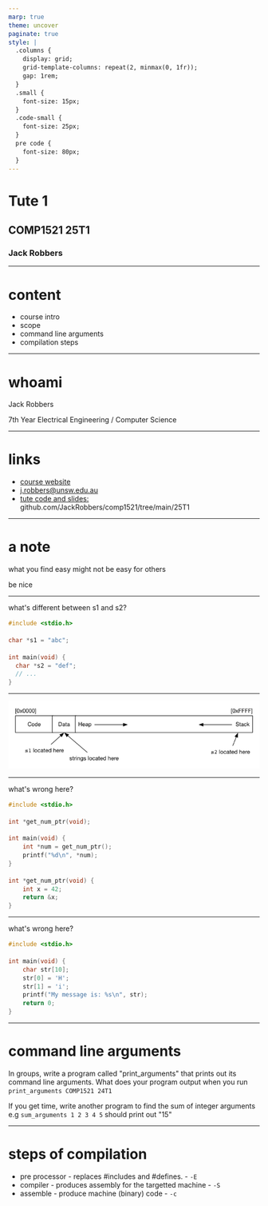 ```yaml
---
marp: true
theme: uncover
paginate: true
style: |
  .columns {
    display: grid;
    grid-template-columns: repeat(2, minmax(0, 1fr));
    gap: 1rem;
  }
  .small {
    font-size: 15px;
  }
  .code-small {
    font-size: 25px;
  }
  pre code {
    font-size: 80px;
  }
---
```


# Tute 1 
## COMP1521 25T1
### Jack Robbers

---

# content

* course intro
* scope
* command line arguments
* compilation steps

---

# whoami

Jack Robbers

7th Year Electrical Engineering / Computer Science



---

# links

* [course website](https://cgi.cse.unsw.edu.au/~cs1521/25T1)
* [j.robbers@unsw.edu.au](mailto:j.robbers@unsw.edu.au)
* [tute code and slides: ](https://github.com/JackRobbers/comp1521/tree/main/25T1) github.com/JackRobbers/comp1521/tree/main/25T1

---

# a note

what you find easy might not be easy for others

be nice

---
what's different between s1 and s2?

```c
#include <stdio.h>

char *s1 = "abc";

int main(void) {
  char *s2 = "def";
  // ...
}
```

---

![](binary.png)

---

what's wrong here?

```c
#include <stdio.h>

int *get_num_ptr(void);

int main(void) {
    int *num = get_num_ptr();
    printf("%d\n", *num);
}

int *get_num_ptr(void) {
    int x = 42;
    return &x;
}
```

---

what's wrong here?

```c
#include <stdio.h>

int main(void) {
    char str[10];
    str[0] = 'H';
    str[1] = 'i';
    printf("My message is: %s\n", str);
    return 0;
}
```

---

# command line arguments

In groups, write a program called "print_arguments" that prints out its command line arguments. What does your program output when you run `print_arguments COMP1521 24T1`

If you get time, write another program to find the sum of integer arguments e.g `sum_arguments 1 2 3 4 5` should print out "15"

---

# steps of compilation

* pre processor - replaces #includes and #defines. - `-E`
* compiler - produces assembly for the targetted machine - `-S`
* assemble - produce machine (binary) code - `-c`